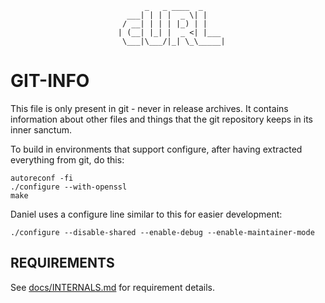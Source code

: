                                   _   _ ____  _
                              ___| | | |  _ \| |
                             / __| | | | |_) | |
                            | (__| |_| |  _ <| |___
                             \___|\___/|_| \_\_____|

# GIT-INFO

This file is only present in git - never in release archives. It contains
information about other files and things that the git repository keeps in its
inner sanctum.

To build in environments that support configure, after having extracted
everything from git, do this:

    autoreconf -fi
    ./configure --with-openssl
    make

Daniel uses a configure line similar to this for easier development:

    ./configure --disable-shared --enable-debug --enable-maintainer-mode

## REQUIREMENTS

See [docs/INTERNALS.md][0] for requirement details.

[0]: docs/INTERNALS.md
